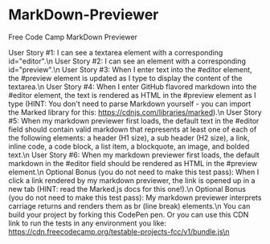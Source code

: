 # MarkDown-Previewer
Free Code Camp MarkDown Previewer

User Story #1: I can see a textarea element with a corresponding id="editor".\n
User Story #2: I can see an element with a corresponding id="preview".\n
User Story #3: When I enter text into the #editor element, the #preview element is updated as I type to display the content of the textarea.\n
User Story #4: When I enter GitHub flavored markdown into the #editor element, the text is rendered as HTML in the #preview element as I type (HINT: You don't need to parse Markdown yourself - you can import the Marked library for this: https://cdnjs.com/libraries/marked).\n
User Story #5: When my markdown previewer first loads, the default text in the #editor field should contain valid markdown that represents at least one of each of the following elements: a header (H1 size), a sub header (H2 size), a link, inline code, a code block, a list item, a blockquote, an image, and bolded text.\n
User Story #6: When my markdown previewer first loads, the default markdown in the #editor field should be rendered as HTML in the #preview element.\n
Optional Bonus (you do not need to make this test pass): When I click a link rendered by my markdown previewer, the link is opened up in a new tab (HINT: read the Marked.js docs for this one!).\n
Optional Bonus (you do not need to make this test pass): My markdown previewer interprets carriage returns and renders them as br (line break) elements.\n
You can build your project by forking this CodePen pen. Or you can use this CDN link to run the tests in any environment you like: https://cdn.freecodecamp.org/testable-projects-fcc/v1/bundle.js\n
